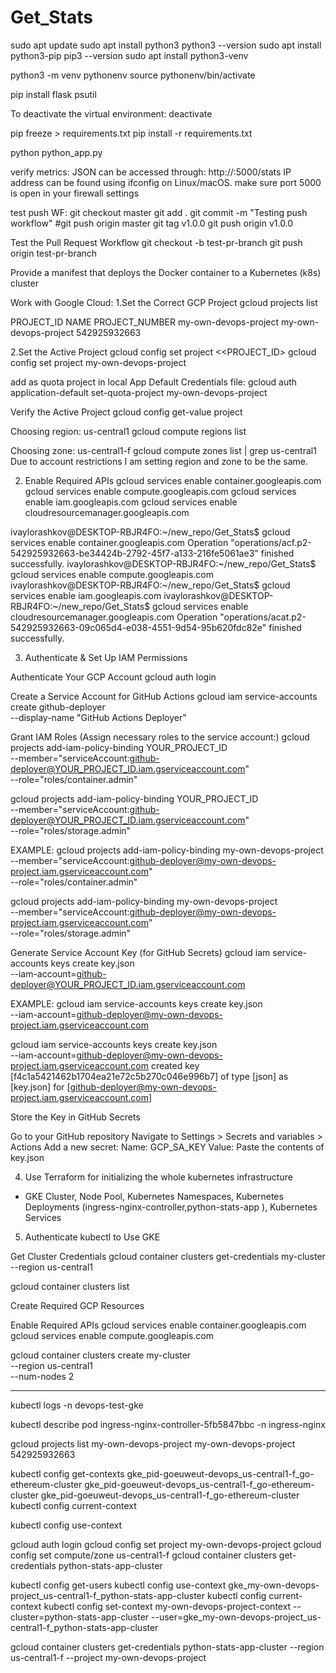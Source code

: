 # Get_Stats

sudo apt update
sudo apt install python3
python3 --version
sudo apt install python3-pip
pip3 --version
sudo apt install python3-venv

python3 -m venv pythonenv
source pythonenv/bin/activate

pip install flask psutil

To deactivate the virtual environment:
deactivate

pip freeze > requirements.txt
pip install -r requirements.txt

python python_app.py 

verify metrics:
JSON can be accessed through: http://<your-local-IP>:5000/stats
IP address can be found using ifconfig on Linux/macOS.
make sure port 5000 is open in your firewall settings


test push WF:
git checkout master
git add .
git commit -m "Testing push workflow"
#git push origin master
git tag v1.0.0
git push origin v1.0.0


Test the Pull Request Workflow 
git checkout -b test-pr-branch
git push origin test-pr-branch


Provide a manifest that deploys the Docker container to a Kubernetes (k8s) cluster

Work with Google Cloud:
1.Set the Correct GCP Project
gcloud projects list

PROJECT_ID             NAME                   PROJECT_NUMBER
my-own-devops-project  my-own-devops-project  542925932663

2.Set the Active Project
gcloud config set project <<PROJECT_ID>
gcloud config set project my-own-devops-project

add as quota project in local App Default Credentials file:
gcloud auth application-default set-quota-project my-own-devops-project

Verify the Active Project
gcloud config get-value project

Choosing region: us-central1
gcloud compute regions list

Choosing zone: us-central1-f
gcloud compute zones list | grep us-central1
Due to account restrictions I am setting region and zone to be the same.



2. Enable Required APIs
gcloud services enable container.googleapis.com
gcloud services enable compute.googleapis.com
gcloud services enable iam.googleapis.com
gcloud services enable cloudresourcemanager.googleapis.com

ivaylorashkov@DESKTOP-RBJR4FO:~/new_repo/Get_Stats$ gcloud services enable container.googleapis.com
Operation "operations/acf.p2-542925932663-be34424b-2792-45f7-a133-216fe5061ae3" finished successfully.
ivaylorashkov@DESKTOP-RBJR4FO:~/new_repo/Get_Stats$ gcloud services enable compute.googleapis.com
ivaylorashkov@DESKTOP-RBJR4FO:~/new_repo/Get_Stats$ gcloud services enable iam.googleapis.com
ivaylorashkov@DESKTOP-RBJR4FO:~/new_repo/Get_Stats$ gcloud services enable cloudresourcemanager.googleapis.com
Operation "operations/acat.p2-542925932663-09c065d4-e038-4551-9d54-95b620fdc82e" finished successfully.

3. Authenticate & Set Up IAM Permissions

Authenticate Your GCP Account
gcloud auth login

Create a Service Account for GitHub Actions
gcloud iam service-accounts create github-deployer \
  --display-name "GitHub Actions Deployer"


Grant IAM Roles (Assign necessary roles to the service account:)
gcloud projects add-iam-policy-binding YOUR_PROJECT_ID \
  --member="serviceAccount:github-deployer@YOUR_PROJECT_ID.iam.gserviceaccount.com" \
  --role="roles/container.admin"

gcloud projects add-iam-policy-binding YOUR_PROJECT_ID \
  --member="serviceAccount:github-deployer@YOUR_PROJECT_ID.iam.gserviceaccount.com" \
  --role="roles/storage.admin"

EXAMPLE:
gcloud projects add-iam-policy-binding my-own-devops-project \
  --member="serviceAccount:github-deployer@my-own-devops-project.iam.gserviceaccount.com" \
  --role="roles/container.admin"

gcloud projects add-iam-policy-binding my-own-devops-project \
  --member="serviceAccount:github-deployer@my-own-devops-project.iam.gserviceaccount.com" \
  --role="roles/storage.admin"

Generate Service Account Key (for GitHub Secrets)
gcloud iam service-accounts keys create key.json \
  --iam-account=github-deployer@YOUR_PROJECT_ID.iam.gserviceaccount.com

EXAMPLE:
gcloud iam service-accounts keys create key.json \
  --iam-account=github-deployer@my-own-devops-project.iam.gserviceaccount.com

gcloud iam service-accounts keys create key.json \
  --iam-account=github-deployer@my-own-devops-project.iam.gserviceaccount.com
created key [f4c1a5421462b1704ea21e72c5b270c046e996b7] of type [json] as [key.json] for [github-deployer@my-own-devops-project.iam.gserviceaccount.com]

Store the Key in GitHub Secrets

Go to your GitHub repository
Navigate to Settings > Secrets and variables > Actions
Add a new secret:
Name: GCP_SA_KEY
Value: Paste the contents of key.json

4. Use Terraform for initializing the whole kubernetes infrastructure
- GKE Cluster, Node Pool, Kubernetes Namespaces, Kubernetes Deployments (ingress-nginx-controller,python-stats-app ), Kubernetes Services

5. Authenticate kubectl to Use GKE

Get Cluster Credentials
gcloud container clusters get-credentials my-cluster --region us-central1

gcloud container clusters list



Create Required GCP Resources

Enable Required APIs
gcloud services enable container.googleapis.com
gcloud services enable compute.googleapis.com

gcloud container clusters create my-cluster \
  --region us-central1 \
  --num-nodes 2














----------------------------------------------




kubectl logs <pod-name> -n devops-test-gke


kubectl describe pod ingress-nginx-controller-5fb5847bbc -n ingress-nginx

gcloud projects list
my-own-devops-project  my-own-devops-project  542925932663

kubectl config get-contexts
gke_pid-goeuweut-devops_us-central1-f_go-ethereum-cluster   gke_pid-goeuweut-devops_us-central1-f_go-ethereum-cluster   gke_pid-goeuweut-devops_us-central1-f_go-ethereum-cluster   
kubectl config current-context

kubectl config use-context <context-name>

gcloud auth login
gcloud config set project my-own-devops-project
gcloud config set compute/zone us-central1-f
gcloud container clusters get-credentials python-stats-app-cluster

kubectl config get-users
kubectl config use-context gke_my-own-devops-project_us-central1-f_python-stats-app-cluster
kubectl config current-context
kubectl config set-context my-own-devops-project-context --cluster=python-stats-app-cluster --user=gke_my-own-devops-project_us-central1-f_python-stats-app-cluster

gcloud container clusters get-credentials python-stats-app-cluster --region us-central1-f --project my-own-devops-project

